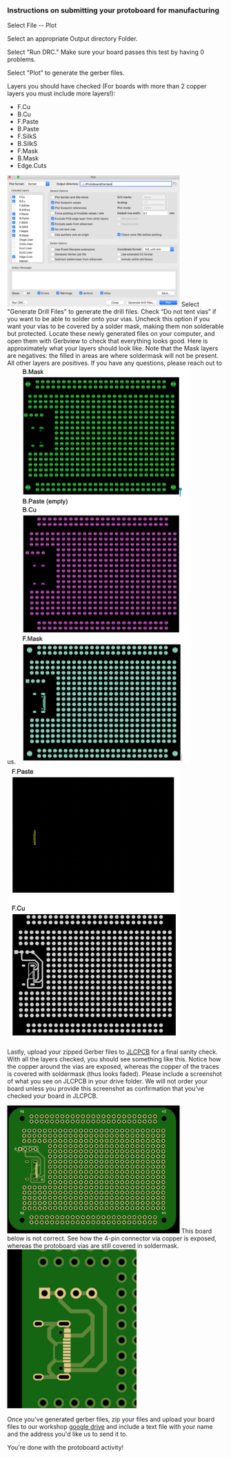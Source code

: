 ### Instructions on submitting your protoboard for manufacturing 
Select File -- Plot

Select an appropriate Output directory Folder.


Select "Run DRC." Make sure your board passes this test by having 0 problems.


Select "Plot" to generate the gerber files.


Layers you should have checked (For boards with more than 2 copper layers you must include more layers!):
* F.Cu
* B.Cu
* F.Paste 
* B.Paste
* F.SilkS 
* B.SilkS
* F.Mask 
* B.Mask
* Edge.Cuts

<img width="400" src="../../Protoboard/Images/PlotView.png">
Select "Generate Drill Files" to generate the drill files.
Check “Do not tent vias” if you want to be able to solder onto your vias. Uncheck this option if you want your vias to be covered by a solder mask, making them non solderable but protected.
Locate these newly generated files on your computer, and open them with Gerbview to check that everything looks good. Here is approximately what your layers should look like. Note that the Mask layers are negatives: the filled in areas are where soldermask will not be present. All other layers are positives. If you have any questions, please reach out to us.


<img width="400" src="../../Protoboard/Images/FirstMasks.png">

<img width="400" src="../../Protoboard/Images/SecondMasks.png">

Lastly, upload your zipped Gerber files to [JLCPCB](https://cart.jlcpcb.com/quote) for a final sanity check. With all the layers checked, you should see something like this. Notice how the copper around the vias are exposed, whereas the copper of the traces is covered with soldermask (thus looks faded).
Please include a screenshot of what you see on JLCPCB in your drive folder. We will not order your board unless you provide this screenshot as confirmation that you’ve checked your board in JLCPCB. 

<img width="400" src="../../Protoboard/Images/CorrectSubmission.png">
This board below is not correct. See how the 4-pin connector via copper is exposed, whereas the protoboard vias are still covered in soldermask.
 
<img width="300" src="../../Protoboard/Images/IncorrectSubmission.png">

Once you've generated gerber files, zip your files and upload your board files to our workshop [google drive](https://drive.google.com/open?id=13aihW4muVBcD2FowuLPLqWqLCCmaQ_uM) and include a text file with your name and the address you'd like us to send it to.

You're done with the protoboard activity!

